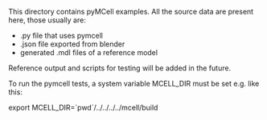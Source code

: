 This directory contains pyMCell examples. 
All the source data are present here, those usually are:
- .py file that uses pymcell
- .json file exported from blender
- generated .mdl files of a reference model  


Reference output and scripts for testing will be added in the future. 

To run the pymcell tests, a system variable MCELL_DIR must be set e.g. like this:

export MCELL_DIR=\`pwd\`/../../../../mcell/build